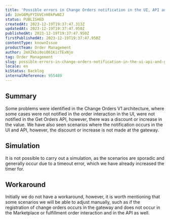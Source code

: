 ```yaml
---
title: 'Possible errors in Change Orders notification in the UI, API and Gateway.'
id: 1UeG6MyFYIUVCnH8kPwNIJ
status: PUBLISHED
createdAt: 2023-12-19T19:37:47.313Z
updatedAt: 2023-12-19T19:37:47.950Z
publishedAt: 2023-12-19T19:37:47.950Z
firstPublishedAt: 2023-12-19T19:37:47.950Z
contentType: knownIssue
productTeam: Order Management
author: 2mXZkbi0oi061KicTExNjo
tag: Order Management
slug: possible-errors-in-change-orders-notification-in-the-ui-api-and-gateway
locale: en
kiStatus: Backlog
internalReference: 955489
---
```


## Summary


Some problems were identified in the Change Orders V1 architecture, where some cases were not notified in the order interaction in the UI, were not notified in the Get Orders API, however, there was a discount or increase in the value. We have also seen scenarios where the notification occurs in the UI and API, however, the discount or increase is not made at the gateway.


##

## Simulation


It is not possible to carry out a simulation, as the scenarios are sporadic and generally occur due to a timeout error, which we have already increased the timer for.


##

## Workaround


Initially we do not have a workaround, however, it is worth mentioning that some scenarios we will be able to adjust manually, such as if the registration of change orders occurs in the gateway and does not occur in the Marketplace or fulfillment order interaction and in the API as well.





